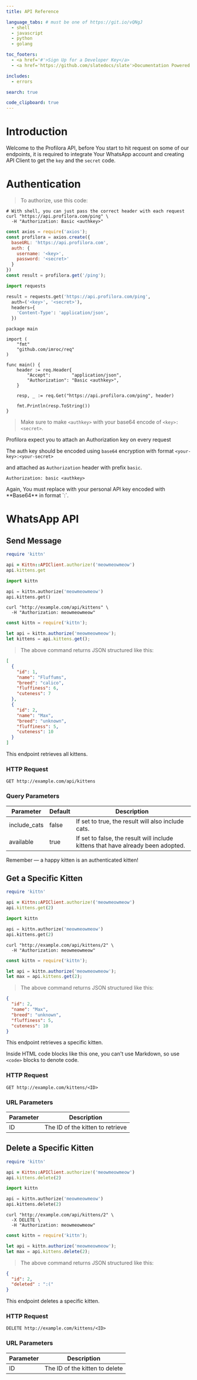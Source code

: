 ```yaml
---
title: API Reference

language_tabs: # must be one of https://git.io/vQNgJ
  - shell
  - javascript
  - python
  - golang

toc_footers:
  - <a href='#'>Sign Up for a Developer Key</a>
  - <a href='https://github.com/slatedocs/slate'>Documentation Powered by Slate</a>

includes:
  - errors

search: true

code_clipboard: true
---
```


# Introduction

Welcome to the Profilora API, before You start to hit request on some of our endpoints, it is required to integrate Your WhatsApp account and creating API Client to get the `key` and the `secret` code. 

# Authentication

> To authorize, use this code:


```shell
# With shell, you can just pass the correct header with each request
curl "https://api.profilora.com/ping" \
  -H "Authorization: Basic <authkey>"
```

```javascript
const axios = require('axios');
const profilora = axios.create({
  baseURL: 'https://api.profilora.com',
  auth: {
    username: '<key>',
    password: '<secret>'
  }
})
const result = profilora.get('/ping');
```

```python
import requests

result = requests.get('https://api.profilora.com/ping', 
  auth=('<key>', '<secret>'),
  headers={
    'Content-Type': 'application/json',
  })
```

```golang
package main

import (
	"fmt"
	"github.com/imroc/req"
)

func main() {
	header := req.Header{
		"Accept":        "application/json",
		"Authorization": "Basic <authkey>",
	}

	resp, _ := req.Get("https://api.profilora.com/ping", header)

	fmt.Println(resp.ToString())
}

```

> Make sure to make `<authkey>` with your base64 encode of `<key>:<secret>`.

Profilora expect you to attach an Authorization key on every request

The auth key should be encoded using `base64` encryption with format `<your-key>:<your-secret>`

and attached as `Authorization` header with prefix `basic`.

`Authorization: basic <authkey>`

<aside class="notice">
Again, You must replace <code><authkey></code> with your personal API key encoded with **Base64** in format `<key>:<secret>`.
</aside>

# WhatsApp API

## Send Message

```ruby
require 'kittn'

api = Kittn::APIClient.authorize!('meowmeowmeow')
api.kittens.get
```

```python
import kittn

api = kittn.authorize('meowmeowmeow')
api.kittens.get()
```

```shell
curl "http://example.com/api/kittens" \
  -H "Authorization: meowmeowmeow"
```

```javascript
const kittn = require('kittn');

let api = kittn.authorize('meowmeowmeow');
let kittens = api.kittens.get();
```

> The above command returns JSON structured like this:

```json
[
  {
    "id": 1,
    "name": "Fluffums",
    "breed": "calico",
    "fluffiness": 6,
    "cuteness": 7
  },
  {
    "id": 2,
    "name": "Max",
    "breed": "unknown",
    "fluffiness": 5,
    "cuteness": 10
  }
]
```

This endpoint retrieves all kittens.

### HTTP Request

`GET http://example.com/api/kittens`

### Query Parameters

Parameter | Default | Description
--------- | ------- | -----------
include_cats | false | If set to true, the result will also include cats.
available | true | If set to false, the result will include kittens that have already been adopted.

<aside class="success">
Remember — a happy kitten is an authenticated kitten!
</aside>

## Get a Specific Kitten

```ruby
require 'kittn'

api = Kittn::APIClient.authorize!('meowmeowmeow')
api.kittens.get(2)
```

```python
import kittn

api = kittn.authorize('meowmeowmeow')
api.kittens.get(2)
```

```shell
curl "http://example.com/api/kittens/2" \
  -H "Authorization: meowmeowmeow"
```

```javascript
const kittn = require('kittn');

let api = kittn.authorize('meowmeowmeow');
let max = api.kittens.get(2);
```

> The above command returns JSON structured like this:

```json
{
  "id": 2,
  "name": "Max",
  "breed": "unknown",
  "fluffiness": 5,
  "cuteness": 10
}
```

This endpoint retrieves a specific kitten.

<aside class="warning">Inside HTML code blocks like this one, you can't use Markdown, so use <code>&lt;code&gt;</code> blocks to denote code.</aside>

### HTTP Request

`GET http://example.com/kittens/<ID>`

### URL Parameters

Parameter | Description
--------- | -----------
ID | The ID of the kitten to retrieve

## Delete a Specific Kitten

```ruby
require 'kittn'

api = Kittn::APIClient.authorize!('meowmeowmeow')
api.kittens.delete(2)
```

```python
import kittn

api = kittn.authorize('meowmeowmeow')
api.kittens.delete(2)
```

```shell
curl "http://example.com/api/kittens/2" \
  -X DELETE \
  -H "Authorization: meowmeowmeow"
```

```javascript
const kittn = require('kittn');

let api = kittn.authorize('meowmeowmeow');
let max = api.kittens.delete(2);
```

> The above command returns JSON structured like this:

```json
{
  "id": 2,
  "deleted" : ":("
}
```

This endpoint deletes a specific kitten.

### HTTP Request

`DELETE http://example.com/kittens/<ID>`

### URL Parameters

Parameter | Description
--------- | -----------
ID | The ID of the kitten to delete

